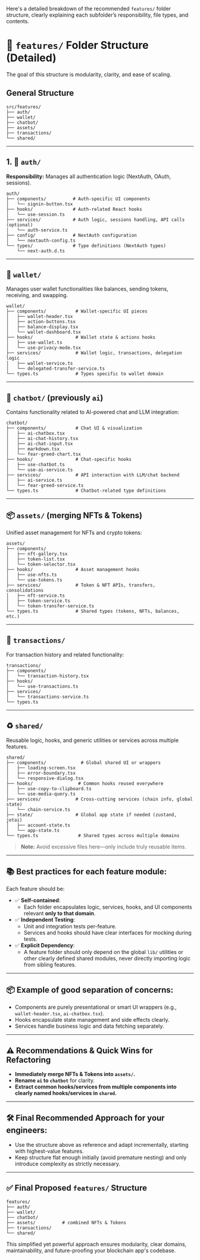 Here's a detailed breakdown of the recommended `features/` folder structure, clearly explaining each subfolder’s responsibility, file types, and contents.

# 📁 `features/` Folder Structure (Detailed)

The goal of this structure is modularity, clarity, and ease of scaling.

## General Structure

```
src/features/
├── auth/
├── wallet/
├── chatbot/
├── assets/
├── transactions/
└── shared/
```

---

## 1. 📂 `auth/`

**Responsibility:** Manages all authentication logic (NextAuth, OAuth, sessions).

```
auth/
├── components/          # Auth-specific UI components
│   └── signin-button.tsx
├── hooks/               # Auth-related React hooks
│   └── use-session.ts
├── services/            # Auth logic, sessions handling, API calls (optional)
│   └── auth-service.ts
├── config/              # NextAuth configuration
│   └── nextauth-config.ts
└── types/               # Type definitions (NextAuth types)
    └── next-auth.d.ts
```

---

## 📁 `wallet/`

Manages user wallet functionalities like balances, sending tokens, receiving, and swapping.

```
wallet/
├── components/           # Wallet-specific UI pieces
│   ├── wallet-header.tsx
│   ├── action-buttons.tsx
│   ├── balance-display.tsx
│   └── wallet-dashboard.tsx
├── hooks/                # Wallet state & actions hooks
│   ├── use-wallet.ts
│   └── use-privacy-mode.tsx
├── services/             # Wallet logic, transactions, delegation logic
│   ├── wallet-service.ts
│   └── delegated-transfer-service.ts
└── types.ts              # Types specific to wallet domain
```

---

## 🤖 `chatbot/` (previously `ai`)

Contains functionality related to AI-powered chat and LLM integration:

```
chatbot/
├── components/           # Chat UI & visualization
│   ├── ai-chatbox.tsx
│   ├── ai-chat-history.tsx
│   ├── ai-chat-input.tsx
│   ├── markdown.tsx
│   └── fear-greed-chart.tsx
├── hooks/                # Chat-specific hooks
│   ├── use-chatbot.ts
│   └── use-ai-service.ts
├── services/             # API interaction with LLM/chat backend
│   ├── ai-service.ts
│   └── fear-greed-service.ts
└── types.ts              # Chatbot-related type definitions
```

---

## 📦 `assets/` (merging NFTs & Tokens)

Unified asset management for NFTs and crypto tokens:

```
assets/
├── components/
│   ├── nft-gallery.tsx
│   ├── token-list.tsx
│   └── token-selector.tsx
├── hooks/                # Asset management hooks
│   ├── use-nfts.ts
│   └── use-tokens.ts
├── services/             # Token & NFT APIs, transfers, consolidations
│   ├── nft-service.ts
│   ├── token-service.ts
│   └── token-transfer-service.ts
└── types.ts              # Shared types (tokens, NFTs, balances, etc.)
```

---

## 🔄 `transactions/`

For transaction history and related functionality:

```
transactions/
├── components/
│   └── transaction-history.tsx
├── hooks/
│   └── use-transactions.ts
├── services/
│   └── transactions-service.ts
└── types.ts
```

---

## ♻️ `shared/`

Reusable logic, hooks, and generic utilities or services across multiple features.

```
shared/
├── components/             # Global shared UI or wrappers
│   ├── loading-screen.tsx
│   ├── error-boundary.tsx
│   └── responsive-dialog.tsx
├── hooks/                 # Common hooks reused everywhere
│   ├── use-copy-to-clipboard.ts
│   └── use-media-query.ts
├── services/             # Cross-cutting services (chain info, global state)
│   └── chain-service.ts
├── state/                # Global app state if needed (zustand, jotai)
│   ├── account-state.ts
│   └── app-state.ts
└── types.ts               # Shared types across multiple domains
```

> **Note:** Avoid excessive files here—only include truly reusable items.

---

## 📚 Best practices for each feature module:

Each feature should be:

- ✅ **Self-contained**:
    - Each folder encapsulates logic, services, hooks, and UI components relevant **only to that domain**.
- ✅ **Independent Testing**:
    - Unit and integration tests per-feature.
    - Services and hooks should have clear interfaces for mocking during tests.
- ✅ **Explicit Dependency**:
    - A feature folder should only depend on the global `lib/` utilities or other clearly defined shared modules, never directly importing logic from sibling features.

---

## 📦 Example of good separation of concerns:

- Components are purely presentational or smart UI wrappers (e.g., `wallet-header.tsx`, `ai-chatbox.tsx`).
- Hooks encapsulate state management and side effects clearly.
- Services handle business logic and data fetching separately.

---

## ⚠️ Recommendations & Quick Wins for Refactoring

- **Immediately merge NFTs & Tokens into `assets/`.**
- **Rename `ai` to `chatbot`** for clarity.
- **Extract common hooks/services from multiple components into clearly named hooks/services in `shared`.**

---

## 🛠 Final Recommended Approach for your engineers:

- Use the structure above as reference and adapt incrementally, starting with highest-value features.
- Keep structure flat enough initially (avoid premature nesting) and only introduce complexity as strictly necessary.

---

## ✅ Final Proposed `features/` Structure

```
features/
├── auth/
├── wallet/
├── chatbot/
├── assets/          # combined NFTs & Tokens
├── transactions/
└── shared/
```

This simplified yet powerful approach ensures modularity, clear domains, maintainability, and future-proofing your blockchain app's codebase.
